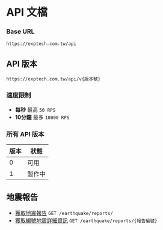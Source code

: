 # API 文檔

### Base URL

```
https://exptech.com.tw/api
```

## API 版本

`https://exptech.com.tw/api/v{版本號}`

### 速度限制
- **每秒** 最高 `50 RPS`
- **10分鐘** 最多 `10000 RPS`

### 所有 API 版本

| 版本 | 狀態   |
| ---- | ------ |
| 0    | 可用   |
| 1    | 製作中 |

## 地震報告

- [獲取地震報告](./earthquake/reports.md#獲取地震報告) `GET /earthquake/reports/`
- [獲取編號地震詳細資訊](./earthquake/reports.md#獲取編號地震詳細資訊) `GET /earthquake/reports/{報告編號}`
